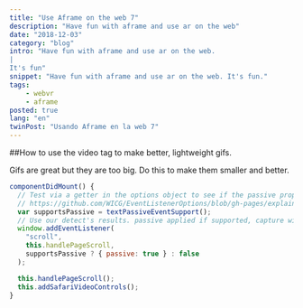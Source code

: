 ```yaml
---
title: "Use Aframe on the web 7"
description: "Have fun with aframe and use ar on the web"
date: "2018-12-03"
category: "blog"
intro: "Have fun with aframe and use ar on the web.
|
It's fun"
snippet: "Have fun with aframe and use ar on the web. It's fun."
tags:
    - webvr
    - aframe
posted: true
lang: "en"
twinPost: "Usando Aframe en la web 7"
---
```


##How to use the video tag to make better, lightweight gifs.

Gifs are great but they are too big. Do this to make them smaller and better.

```javascript
componentDidMount() {
  // Test via a getter in the options object to see if the passive property is accessed
  // https://github.com/WICG/EventListenerOptions/blob/gh-pages/explainer.md#feature-detection
  var supportsPassive = textPassiveEventSupport();
  // Use our detect's results. passive applied if supported, capture will be false either way.
  window.addEventListener(
    "scroll",
    this.handlePageScroll,
    supportsPassive ? { passive: true } : false
  );

  this.handlePageScroll();
  this.addSafariVideoControls();
}
```